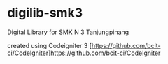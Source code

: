 # digilib-smk3
Digital Library for SMK N 3 Tanjungpinang

created using Codeigniter 3 [https://github.com/bcit-ci/CodeIgniter]https://github.com/bcit-ci/CodeIgniter
